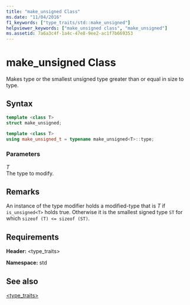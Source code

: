 ```yaml
---
title: "make_unsigned Class"
ms.date: "11/04/2016"
f1_keywords: ["type_traits/std::make_unsigned"]
helpviewer_keywords: ["make_unsigned class", "make_unsigned"]
ms.assetid: 7a6a3c4f-1a4c-47e8-9ee2-ac1f7b669353
---
```

# make_unsigned Class

Makes type or the smallest unsigned type greater than or equal in size to type.

## Syntax

```cpp
template <class T>
struct make_unsigned;

template <class T>
using make_unsigned_t = typename make_unsigned<T>::type;
```

### Parameters

*T*\
The type to modify.

## Remarks

An instance of the type modifier holds a modified-type that is *T* if `is_unsigned<T>` holds true. Otherwise it is the smallest signed type `ST` for which `sizeof (T) <= sizeof (ST)`.

## Requirements

**Header:** \<type_traits>

**Namespace:** std

## See also

[<type_traits>](../standard-library/type-traits.md)
